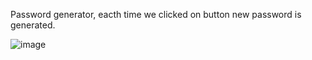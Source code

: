 Password generator, eacth time we clicked on button new password is generated.

![image](https://github.com/mrxando/passwordGeneratorphp/assets/73470507/6a866369-8202-4298-8fba-bf65229b5ded)
